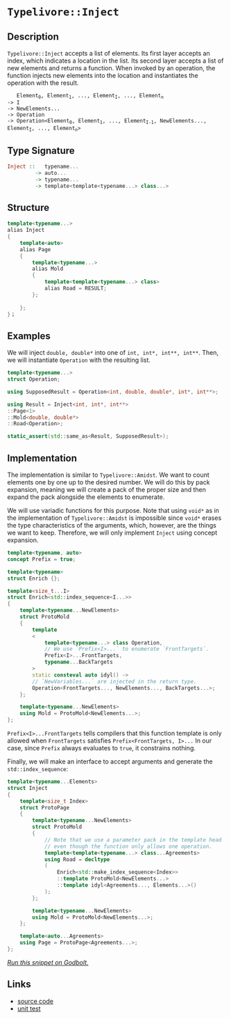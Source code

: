 <!-- Copyright 2024 Feng Mofan
SPDX-License-Identifier: Apache-2.0 -->

# `Typelivore::Inject`

## Description

`Typelivore::Inject` accepts a list of elements.
Its first layer accepts an index, which indicates a location in the list.
Its second layer accepts a list of new elements and returns a function.
When invoked by an operation, the function injects new elements into the location and instantiates the operation with the result.

<pre><code>   Element<sub>0</sub>, Element<sub>1</sub>, ..., Element<sub>I</sub>, ..., Element<sub>n</sub>
-> I
-> NewElements...
-> Operation
-> Operation&lt;Element<sub>0</sub>, Element<sub>1</sub>, ..., Element<sub>I-1</sub>, NewElements..., Element<sub>I</sub>, ..., Element<sub>n</sub>&gt;</code></pre>

## Type Signature

```Haskell
Inject ::   typename...
         -> auto...
         -> typename...
         -> template<template<typename...> class...>
```

## Structure

```C++
template<typename...>
alias Inject
{
    template<auto>
    alias Page
    {
        template<typename...>
        alias Mold
        {
            template<template<typename...> class>
            alias Road = RESULT;
        };
        
    };
}；
```

## Examples

We will inject `double, double*` into one of `int, int*, int**, int**`. Then, we will instantiate `Operation` with the resulting list.

```C++
template<typename...>
struct Operation;

using SupposedResult = Operation<int, double, double*, int*, int**>;

using Result = Inject<int, int*, int**>
::Page<1>
::Mold<double, double*>
::Road<Operation>;

static_assert(std::same_as<Result, SupposedResult>);
```

## Implementation

The implementation is similar to `Typelivore::Amidst`.
We want to count elements one by one up to the desired number.
We will do this by pack expansion, meaning we will create a pack of the proper size and then expand the pack alongside the elements to enumerate.

We will use variadic functions for this purpose.
Note that using `void*` as in the implementation of `Typelivore::Amidst` is impossible since `void*` erases the type characteristics of the arguments, which, however, are the things we want to keep.
Therefore, we will only implement `Inject` using concept expansion.

```C++
template<typename, auto>
concept Prefix = true;

template<typename>
struct Enrich {};

template<size_t...I>
struct Enrich<std::index_sequence<I...>>
{
    template<typename...NewElements>
    struct ProtoMold
    { 
        template
        <
            template<typename...> class Operation,
            // We use `Prefix<I>...` to enumerate `FrontTargets`.
            Prefix<I>...FrontTargets,
            typename...BackTargets
        >
        static consteval auto idyl() ->
        // `NewVariables...` are injected in the return type.
        Operation<FrontTargets..., NewElements..., BackTargets...>;
    };

    template<typename...NewElements>
    using Mold = ProtoMold<NewElements...>;
};
```

`Prefix<I>...FrontTargets` tells compilers that this function template is only allowed when `FrontTargets` satisfies `Prefix<FrontTargets, I>...`
In our case, since `Prefix` always evaluates to `true`, it constrains nothing.

Finally, we will make an interface to accept arguments and generate the `std::index_sequence`:

```C++
template<typename...Elements>
struct Inject
{
    template<size_t Index>
    struct ProtoPage
    {   
        template<typename...NewElements>
        struct ProtoMold
        {
            // Note that we use a parameter pack in the template head
            // even though the function only allows one operation.
            template<template<typename...> class...Agreements>
            using Road = decltype
            (
                Enrich<std::make_index_sequence<Index>>
                ::template ProtoMold<NewElements...>
                ::template idyl<Agreements..., Elements...>()
            );
        };

        template<typename...NewElements>
        using Mold = ProtoMold<NewElements...>;
    };

    template<auto...Agreements>
    using Page = ProtoPage<Agreements...>;
};
```

[*Run this snippet on Godbolt.*](https://godbolt.org/#z:OYLghAFBqd5QCxAYwPYBMCmBRdBLAF1QCcAaPECAMzwBtMA7AQwFtMQByARg9KtQYEAysib0QXACx8BBAKoBnTAAUAHpwAMvAFYTStJg1DIApACYAQuYukl9ZATwDKjdAGFUtAK4sGIAMykrgAyeAyYAHI%2BAEaYxAFcpAAOqAqETgwe3r4ByanpAqHhUSyx8f6JdpgOGUIETMQEWT5%2BgVU1AnUNBEWRMXEJtvWNzTltwz1hfaUDFQCUtqhexMjsHOb%2BYcjeWADUJv5uXo60hACeB9gmGgCCG1s7mPuHyAoE6FhUl9d3ZpsM2y8ewObgIZySmAA%2BgRiExCApvrcfgRMCwkgYUSCwRDmGxSLsmMdUIibmgAZgkgRdspiJgaKpngARXYwryYA5WJG3FFojHsw7YxisflXW5vYheBy7bAMYh4ZAIfYAdisSsZHJ%2ByNR6KYmMOaQAXlCCAA6M0ASRJ4slVJlcoVILe6BAIDCWFUkKUAEc2eSQeazSbvv5RXcVT9dpGWdq%2BVjwUK2IGIpgAO7YehsQQIkMRqPWqU01BEACynnQucjJhV%2B1uUbr0d5uvZtfrlcOFdbUZ5Or1oPjuMwgcuu22TAUCl2AHkIbDHAJSB3O7sAPTL3YAdSeXiU%2BwAbBoaXS8Kp/Zch/uWahdowfHEm3uNAAxYiyAAqDWAmAICP3QZbS8jQ96VPENA2fN8Py/BQF3/ADBQHQMLCYZAAGt32IT9v0XKMSSXN5dXlEcBDeTAADcxAJIldjwdAzloCA5l2ABaXDO1XB9kxTAA1Bo8CYaJ6AUc8NAJWlqIYbRqhRdBxJZBAnlpAhlgYFl4z/G4l2nO85wYEFwMEdDMKEs18U49NUUYb9A3xJDUMMqChxzfxOQ0nC1Q1LlXMjbtYwFfthSTVNzMzLCc1g7cwmAXZS1oGSDmZQsSzLEEzIzSzjKDJyXKrdVnM1bkYybOMcQCs1gvSq1WSlc0JKkzVw1gnyiv1PAjWhXYavdVjI3zKlEtQZQmE/DsqwsHDYLrJre3g0qTVSiys26%2BteupF8kti7DKwaryAM2%2Bt2IiIsngIBBdV2FMtx3JhdiSBphRRYgbuQlDZJO47CpRXZ5KYcsJrYtcyMYOSlmARU3t2KgvABHTdgEWgzgJWhaFQFMJwEJ5UBnAiBHUgCuw%2B/lQQJ4qE0HM1h1HcdAxuYBaQW0LQzxyMIqMXYACVUB%2BpldiwbZBT2usIAFzs7XlBBHXeF0WCYFCoTdTAPW9X1Vn9BguqcxmmbrF0pqefqYvLQ55pCjKlq1nWCeo2jaBBGm6ZN6zpTSrNHOwBjhcjOYPJ2uscu9vbdZJhCzWNiqwp9qMWaig3uf15KjaC52rPJrKRvcvLPMm4nDkJIhqdpzB6ezTXmbSVnBs/WO1oGobCbtwuHZTq4M7DXLstuZcACpu573vlx%2BLvu9fbAhFfHv%2B473up87ie7iRP4HiBJ4QTJVZKWL/KbkDvySsTJufhWrTZwyf3bij3YhC8JIUiUdA2cwBQvFoKl4qnLGdJBMICHxdAlgEzAf5/3oJ3fEX8QHiQIN3YM7cbjn3vo/Z%2B3MaqSQcJ/QQoDBDgLAZ3EkLoK6Ey4LgkABsQS/y8P/QB5DgFEI5j9EER9sa6VTp5fCjhkCQjHEoRoEAnQugUMKDh2Y3DwKft/C%2BV8b6YDvg/URlwvbOQ4AsWgnAACsvA/AcC0KQVAnA3DWGsLsBQSwVjLz%2BDwUgBBNCKIWChEAKiAAcJpdz%2BEkGYJUkhJAOP8BoFRABOex%2BhOCSF4CwCQGgNCkA0VonRHBeAKBABEyxmjFGkDgLAGAiAQBLAIEkY45BKBoDRHQOIERhScFUPY3cTFdySF2MAZAyBdhSBNGYXgUjCAkBonofgggRBiHYFIGQghFAqHUMk0guhEgplhEkTgPAlGqPUVY7RnBJzHFyVSVAVBdgVKqTUupDSmmSBabsCAHgin0EehsLgcxeBJK0AsCASBClJGKWQCgEAXlvJAMAKQZg%2BB0AevEiA0RlnRDCA0M4czeDguYMQM4k5ogoKSeYwpIVJwMHhssrA0QvDADcGIWg8TuC8CwNLIw4hxn4FpDUUiD9lkK2qMcNY5iv6YGUeM040RYTwo8FgZZMI8ChJJaQOlxBoipEwIyVEhhgCnCMFYhYVADDAAUFxPAqYtIaPMT04QohxCDN1SMtQyzJn6FlSgfRlh9B4GiPEyACxMY6WJUxJ08VTCWGsGYaJYq5RYHtQxWw7KpIZBcGrUYfhEghCmCUMoegb4FEyJ4Fo8b8g6V6LGgYlRg0dAYF0EYyacjZvsDpfNkxij9HiJUCYEa9D4UaBmytEgFhGOWKsZtgSOBqMicsmJOzKnVNqfUxpzSzCnNwB0q5ZjbkWMVQsb6WB4iBtsZIfwJpfH%2BHcRoVxkh9w%2BN3L4ztwTSChIqE4rgu57H%2BIvSoyQXA/H%2BF3D28ZMS4kJNnckx5GSnlZPWXkj5XzLmlLYJwBoLBSJKiYtdUcrMuC%2BJNFwE0Wj2lED9d02QfSDXSCNUoE14zdD/OmUwWZJKFldqWS%2B1Zf7NnbLAxBqDI4DCwfg4hkSZzUAXLiPsP4ZgZ33JST%2BwDcR8mfI468y5IA6OQZg783xXAIk0GfnEYFoLxmwshdC0g6n4WIuRZptFlkMVYqpZgXF%2BLCXEvMWS2VlKtHUpDXS4lyHVBMpRJptlHKtFcp5WcPlawtGCuFeYsVEqlDSvJXKyKiq%2BAqrVRqlMWrNO6swwM7DshjVjK0QR81CqPVWGtVygNjrKQZBdW6/wjI8tep9XEP19KHVBpLaGiArha1RrVo2mYVa8hpB0m1nribOtxuLSGzoNbC2Rsa6NvNEwhtZqGN0fr9by3TGGy24x7abmdu7VE3gfapMMZk00ljSHx34FQ9x%2BYdy52kAXQMQNHLj2nvg9upUfilRKhcWYXdd7n3RM4G%2BxJ0W0mZOyRskTQniDAbWGB/ZLAFCkUaaRODJo%2BRvDaedzpzpEjJf1aloZ8hcOZZ0LkIjJH5nbYo/9jgaycnHFhrR4gLA4cI6RyjtHVJ2Ocanf4fwfHgfPLE28iHQuJOI%2BvpCZHvjIQc44UzmpAKlPEBU2CiF8LNPaYRUiqS%2BmOPosxVCkzZmCVI0s6SmVFL/OkrwDSxwjmGUueQMy9zgh2XLO85CvzAq5RBd4CFyV4WbNRc/TFoacXNU4iSxhvHEg0vDKJ6a3ITHjBWpsIV%2BAxXnWcGXLwqrlhvV7d9TRergb2g6TDe4Cbeho0Vq66m3rGR%2BsJvTTGptI3c1lqWzm0ts3W91%2BrYtqvA%2BG197W4sNtAyyM7d7ZwUSzPanw8R7sKXqOmxvDO5Oy7NzrufvnZgH692yNPZAGYeDvOVEqO3fJjQvOlSXr%2B3tgHth338bmDYkAd6TSPpUUqMwF%2B70HqSAaD/Icr%2BBU6P6xIfoPJkatIP4rKQGv4LBippDOCSBAA%3D%3D)

## Links

- [source code](../../../../conceptrodon/descend/typelivore/inject.hpp)
- [unit test](../../../../tests/unit/metafunctions/typelivore/inject.test.hpp)
